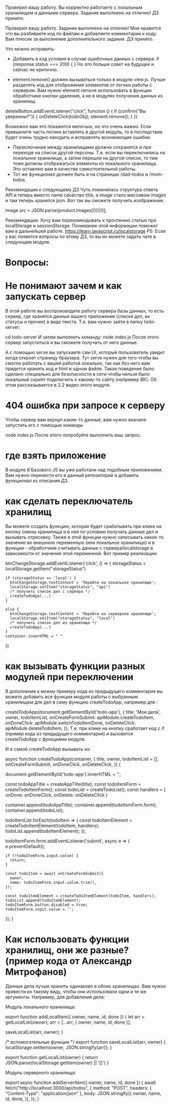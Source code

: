 Проверил вашу работу. Вы корректно работаете с локальным хранилищем и данными сервера. Задание выполнено на отлично! ДЗ принято.

Проверил вашу работу. Задание выполнено на отлично! Мне нравится что вы разбиваете код по файлам и добавляете комментарии к коду. Вам плюсик за выполнение дополнительного задания. ДЗ принято.

Что можно исправить:
- Добавить в код условия в случае ошибочных данных с сервера:
if (response.status === 200) {
}
Но это больше совет на будущее и сейчас не критично.

- element.remove() должен вызываться только в модуле view.js. Лучше разделять код для отображения элементов от логики работы с сервером. Вам нужно element.remove использовать в функции обработчике кнопки удаления, а не в модулях получения данных из хранилищ:

deleteButton.addEventListener("click", function () {
   if (confirm("Вы уверенны?")) {
      onDeleteClick(todoObj);
      element.remove();
   }
})

Возможно вам это покажется мелочью, но это очень важно. Если привыкните часть логики вставлять в другой модуль, то в последствии будет очень трудно находить и исправлять возникающие ошибки.

- Переключение между хранилищами должно сохранятся и при переходе на список другой персоны. Т.е. если вы переключились на локальное хранилище, а затем перешли на другой список, то там тоже должны отображаться элементы из локального хранилища. Это оставляю вам в качестве самостоятельной работы.
- Тот же функционал должен быть и на страницах /dad-todos и /mom-todos.


Рекомендации к следующему ДЗ
Чуть поменялась структура ответа API и теперь вместо name свойство title, а image стало массивом images и там теперь хранится json. Вот так вы сможете получить изображение.

image.src = JSON.parse(product.images[0])[0];

Рекомендации:
Хочу вам порекомендовать к прочтению статью про localStorage и sessionStorage. Понимание этой информации поможет вам в дальнейшей работе.
https://learn.javascript.ru/localstorage
PS: Если у вас появятся вопросы по этому ДЗ, то вы их можете задать чате в следующем модуле.


# Вопросы:

# Не понимают зачем и как запускать сервер
В этой работе вы воспроизводите работу сервера базы данных, то есть сервер, где хранятся данные вашего приложения (списки дел, их статусы и прочее) в виде текста. Т.е. вам нужно зайти в папку todo-server:

cd todo-server
И затем выполнить команду:
node index.js
После этого сервер запуститься и вы сможете получать от него данные.

А с помощью serve вы запускаете сам UI, который пользователь увидит когда откроет страницу браузера. Тут serve нужен для того чтобы вы смогли работать с вашей работой локально, так как без него вам придется хранить код и html в одном файле. Такое поведение было сделано специально для безопасности в сети чтобы нельзя было локальный скрипт подключить к какому-то сайту (например ВК). Об этом рассказывается в 2.2 видео этого модуля.

# 404 ошибка при запросе к серверу
Чтобы сервер вам вернул какие-то данные, вам нужно вначале запустить его с помощью команды

node index.js
После этого попробуйте выполнить ваш запрос.

# где взять приложение
В модуле 8 Базового JS вы уже работали над подобным приложением. Вам нужно перенести его в данный репозиторий и добавить функционал из описания ДЗ.

# как сделать переключатель хранилищ
Вы можете создать функцию, которая будет срабатывать при клике на кнопку смены хранилища и в ней по условию получать данные дел и вызывать отрисовку. Также в этой функции нужно записывать какое-то значение во внешнюю переменную (или локальное хранилище) и в функции - обработчике считывать данные с сервера/localstorage в зависимости от значения этой переменной. Вот пример реализации:

btnChangeStorage.addEventListener('click', () => {
    storageStatus = localStorage.getItem("storageStatus")

    if (storageStatus == 'local') {
      btnChangeStorage.textContent = 'Перейти на локальное хранилище';
      localStorage.setItem("storageStatus", "api")
      /* получить список дел с сервера */  
      createTodoApp(...)
    }

    else {
      btnChangeStorage.textContent = 'Перейти на серверное хранилище';
      localStorage.setItem("storageStatus", "local")
      /* получить список дел из хранилища */  
      createTodoApp(...)
    }
    container.innerHTML = " "
})

# как вызывать функции разных модулей при переключении
В дополнение к моему примеру кода из предыдущего комментария вы можете добавить все функции модуля работы с выбранным хранилищем для дел в саму функцию createTodoApp, например для :

createTodoApp(document.getElementById('todo-app'), {
        title: 'Мои дела',
        owner,
        todoItemList,
        onCreateFormSubmit: apiModule.createTodoItem,
        onDoneClick: apiModule.switchTodoItemDone,
        onDeleteClick: apiModule.deleteTodoItem,
});
Т.е. при клике на кнопку сработает код с if (пример кода из предыдущего комментария) и вызовется createTodoApp с функциями модуля.



И в самой createTodoApp вызывать их:

async function createTodoApp(container, {
  title,
  owner,
  todoItemList = [],
  onCreateFormSubmit,
  onDoneClick,
  onDeleteClick,
 }) {

  document.getElementById('todo-app').innerHTML = '';

  const todoAppTitle = createAppTitle(title);
  const todoItemForm = createTodoItemForm();
  const todoList = createTodoList();
  const handlers = { onDone: onDoneClick, onDelete: onDeleteClick }

  container.append(todoAppTitle);
  container.append(todoItemForm.form);
  container.append(todoList);

  todoItemList.forEach(todoItem => {
    const todoItemElement = createTodoItemElement(todoItem, handlers);
    todoList.append(todoItemElement);
  });

  todoItemForm.form.addEventListener('submit', async e => {
    e.preventDefault();

    if (!todoItemForm.input.value) {
      return;
    }

    const todoItem = await onCreateFormSubmit({
      owner,
      name: todoItemForm.input.value.trim(),
    });

    const todoItemElement = createTodoItemElement(todoItem, handlers);
    todoList.append(todoItemElement);
    todoItemForm.button.disabled = true;
    todoItemForm.input.value = '';
  });
}

# Как использовать функции хранилищ, они же разные? (пример кода от Александр Митрофанов)
Данные дела лучше хранить одинаково в обоих хранилищах. Вам нужно привести их такому виду, чтобы они использовали одни и те же аргументы. Например, для добавления дела:

Модуль локального хранилища:

export function addLocalItem({ owner, name, id, done }) {
  let arr = getLocalList(owner);
  arr = [...arr, { owner, name, id, done }];

  saveLocalList(arr, owner);
}

/* вспомогательные функции */
export function saveLocalList(arr, owner) {
  localStorage.setItem(owner, JSON.stringify(arr));
}

export function getLocalList(owner) {
  return JSON.parse(localStorage.getItem(owner) || '[]')
}

<!-- export function getLocalList(owner) {
  const localData = localStorage.getItem(owner);
  let rawList = [];

  if (localData !== null && localData !== "") {
    rawList = JSON.parse(localData);
  } else {
    return [];
  }

  return rawList;
} -->


Модуль серверного хранилища:

export async function addServerItem({ owner, name, id, done }) {
  await fetch("http://localhost:3000/api/todos", {
    method: "POST",
    headers: { "Content-Type": "application/json" },
    body: JSON.stringify({
      owner,
      name,
      id,
      done,
    }),
  });
}
